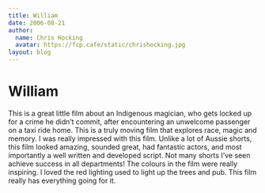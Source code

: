 ```yaml
---
title: William
date: 2006-08-21
author:
  name: Chris Hocking
  avatar: https://fcp.cafe/static/chrishocking.jpg
layout: blog
---
```

# William

This is a great little film about an Indigenous magician, who gets locked up for a crime he didn’t commit, after encountering an unwelcome passenger on a taxi ride home. This is a truly moving film that explores race, magic and memory. I was really impressed with this film. Unlike a lot of Aussie shorts, this film looked amazing, sounded great, had fantastic actors, and most importantly a well written and developed script. Not many shorts I’ve seen achieve success in all departments! The colours in the film were really inspiring. I loved the red lighting used to light up the trees and pub. This film really has everything going for it.